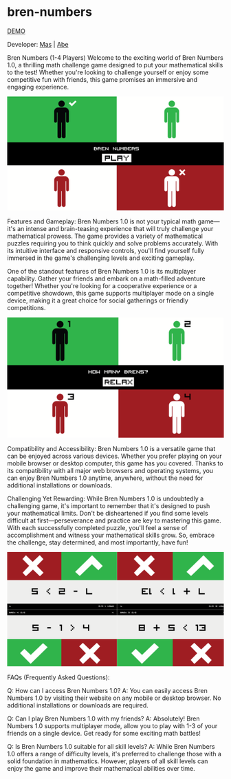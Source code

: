 # bren-numbers

[DEMO](https://trainghiemso.vn/bren-numbers/)

Developer: [Mas](https://www.facebook.com/masmongmo/) | [Abe](https://www.facebook.com/abeveno/)

Bren Numbers (1-4 Players)
Welcome to the exciting world of Bren Numbers 1.0, a thrilling math challenge game designed to put your mathematical skills to the test! Whether you're looking to challenge yourself or enjoy some competitive fun with friends, this game promises an immersive and engaging experience.

![Bren Numbers Screenshot 1](screenshots/bren-numbers-1.png)

Features and Gameplay:
Bren Numbers 1.0 is not your typical math game—it's an intense and brain-teasing experience that will truly challenge your mathematical prowess. The game provides a variety of mathematical puzzles requiring you to think quickly and solve problems accurately. With its intuitive interface and responsive controls, you'll find yourself fully immersed in the game's challenging levels and exciting gameplay.

One of the standout features of Bren Numbers 1.0 is its multiplayer capability. Gather your friends and embark on a math-filled adventure together! Whether you're looking for a cooperative experience or a competitive showdown, this game supports multiplayer mode on a single device, making it a great choice for social gatherings or friendly competitions.

![Bren Numbers Screenshot 2](screenshots/bren-numbers-2.png)

Compatibility and Accessibility:
Bren Numbers 1.0 is a versatile game that can be enjoyed across various devices. Whether you prefer playing on your mobile browser or desktop computer, this game has you covered. Thanks to its compatibility with all major web browsers and operating systems, you can enjoy Bren Numbers 1.0 anytime, anywhere, without the need for additional installations or downloads.

Challenging Yet Rewarding:
While Bren Numbers 1.0 is undoubtedly a challenging game, it's important to remember that it's designed to push your mathematical limits. Don't be disheartened if you find some levels difficult at first—perseverance and practice are key to mastering this game. With each successfully completed puzzle, you'll feel a sense of accomplishment and witness your mathematical skills grow. So, embrace the challenge, stay determined, and most importantly, have fun!

![Bren Numbers Screenshot 3](screenshots/bren-numbers-3.png)

FAQs (Frequently Asked Questions):

Q: How can I access Bren Numbers 1.0?
A: You can easily access Bren Numbers 1.0 by visiting their website on any mobile or desktop browser. No additional installations or downloads are required.

Q: Can I play Bren Numbers 1.0 with my friends?
A: Absolutely! Bren Numbers 1.0 supports multiplayer mode, allow you to play with 1-3 of your friends on a single device. Get ready for some exciting math battles!

Q: Is Bren Numbers 1.0 suitable for all skill levels?
A: While Bren Numbers 1.0 offers a range of difficulty levels, it's preferred to challenge those with a solid foundation in mathematics. However, players of all skill levels can enjoy the game and improve their mathematical abilities over time.
